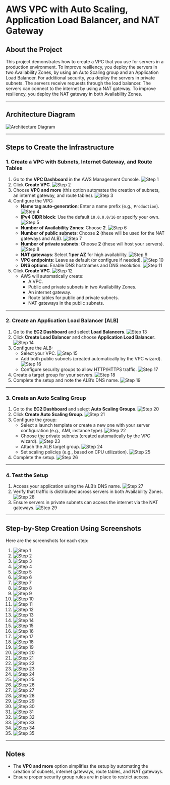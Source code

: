 # AWS VPC with Auto Scaling, Application Load Balancer, and NAT Gateway

## About the Project

This project demonstrates how to create a VPC that you use for servers in a production environment. To improve resiliency, you deploy the servers in two Availability Zones, by using an Auto Scaling group and an Application Load Balancer. For additional security, you deploy the servers in private subnets. The servers receive requests through the load balancer. The servers can connect to the internet by using a NAT gateway. To improve resiliency, you deploy the NAT gateway in both Availability Zones.

---

## Architecture Diagram

![Architecture Diagram](screenshots/architecture-diagram.png)

---

## Steps to Create the Infrastructure

### 1. **Create a VPC with Subnets, Internet Gateway, and Route Tables**
1. Go to the **VPC Dashboard** in the AWS Management Console.
   ![Step 1](screenshots/step-1.png)
2. Click **Create VPC**.
   ![Step 2](screenshots/step-2.png)
3. Choose **VPC and more** (this option automates the creation of subnets, an internet gateway, and route tables).
   ![Step 3](screenshots/step-3.png)
4. Configure the VPC:
   - **Name tag auto-generation**: Enter a name prefix (e.g., `Production`).
     ![Step 4](screenshots/step-4.png)
   - **IPv4 CIDR block**: Use the default `10.0.0.0/16` or specify your own.
     ![Step 5](screenshots/step-5.png)
   - **Number of Availability Zones**: Choose **2**.
     ![Step 6](screenshots/step-6.png)
   - **Number of public subnets**: Choose **2** (these will be used for the NAT gateways and ALB).
     ![Step 7](screenshots/step-7.png)
   - **Number of private subnets**: Choose **2** (these will host your servers).
     ![Step 8](screenshots/step-8.png)
   - **NAT gateways**: Select **1 per AZ** for high availability.
     ![Step 9](screenshots/step-9.png)
   - **VPC endpoints**: Leave as default (or configure if needed).
     ![Step 10](screenshots/step-10.png)
   - **DNS options**: Enable DNS hostnames and DNS resolution.
     ![Step 11](screenshots/step-11.png)
5. Click **Create VPC**.
   ![Step 12](screenshots/step-12.png)
   - AWS will automatically create:
     - A VPC.
     - Public and private subnets in two Availability Zones.
     - An internet gateway.
     - Route tables for public and private subnets.
     - NAT gateways in the public subnets.

---

### 2. **Create an Application Load Balancer (ALB)**
1. Go to the **EC2 Dashboard** and select **Load Balancers**.
   ![Step 13](screenshots/step-13.png)
2. Click **Create Load Balancer** and choose **Application Load Balancer**.
   ![Step 14](screenshots/step-14.png)
3. Configure the ALB:
   - Select your VPC.
     ![Step 15](screenshots/step-15.png)
   - Add both public subnets (created automatically by the VPC wizard).
     ![Step 16](screenshots/step-16.png)
   - Configure security groups to allow HTTP/HTTPS traffic.
     ![Step 17](screenshots/step-17.png)
4. Create a target group for your servers.
   ![Step 18](screenshots/step-18.png)
5. Complete the setup and note the ALB’s DNS name.
   ![Step 19](screenshots/step-19.png)

---

### 3. **Create an Auto Scaling Group**
1. Go to the **EC2 Dashboard** and select **Auto Scaling Groups**.
   ![Step 20](screenshots/step-20.png)
2. Click **Create Auto Scaling Group**.
   ![Step 21](screenshots/step-21.png)
3. Configure the group:
   - Select a launch template or create a new one with your server configuration (e.g., AMI, instance type).
     ![Step 22](screenshots/step-22.png)
   - Choose the private subnets (created automatically by the VPC wizard).
     ![Step 23](screenshots/step-23.png)
   - Attach the ALB target group.
     ![Step 24](screenshots/step-24.png)
   - Set scaling policies (e.g., based on CPU utilization).
     ![Step 25](screenshots/step-25.png)
4. Complete the setup.
   ![Step 26](screenshots/step-26.png)

---

### 4. **Test the Setup**
1. Access your application using the ALB’s DNS name.
   ![Step 27](screenshots/step-27.png)
2. Verify that traffic is distributed across servers in both Availability Zones.
   ![Step 28](screenshots/step-28.png)
3. Ensure servers in private subnets can access the internet via the NAT gateways.
   ![Step 29](screenshots/step-29.png)

---

## Step-by-Step Creation Using Screenshots

Here are the screenshots for each step:

1. ![Step 1](screenshots/step-1.png)
2. ![Step 2](screenshots/step-2.png)
3. ![Step 3](screenshots/step-3.png)
4. ![Step 4](screenshots/step-4.png)
5. ![Step 5](screenshots/step-5.png)
6. ![Step 6](screenshots/step-6.png)
7. ![Step 7](screenshots/step-7.png)
8. ![Step 8](screenshots/step-8.png)
9. ![Step 9](screenshots/step-9.png)
10. ![Step 10](screenshots/step-10.png)
11. ![Step 11](screenshots/step-11.png)
12. ![Step 12](screenshots/step-12.png)
13. ![Step 13](screenshots/step-13.png)
14. ![Step 14](screenshots/step-14.png)
15. ![Step 15](screenshots/step-15.png)
16. ![Step 16](screenshots/step-16.png)
17. ![Step 17](screenshots/step-17.png)
18. ![Step 18](screenshots/step-18.png)
19. ![Step 19](screenshots/step-19.png)
20. ![Step 20](screenshots/step-20.png)
21. ![Step 21](screenshots/step-21.png)
22. ![Step 22](screenshots/step-22.png)
23. ![Step 23](screenshots/step-23.png)
24. ![Step 24](screenshots/step-24.png)
25. ![Step 25](screenshots/step-25.png)
26. ![Step 26](screenshots/step-26.png)
27. ![Step 27](screenshots/step-27.png)
28. ![Step 28](screenshots/step-28.png)
29. ![Step 29](screenshots/step-29.png)
30. ![Step 30](screenshots/step-30.png)
31. ![Step 31](screenshots/step-31.png)
32. ![Step 32](screenshots/step-32.png)
33. ![Step 33](screenshots/step-33.png)
34. ![Step 34](screenshots/step-34.png)
35. ![Step 35](screenshots/step-35.png)

---

## Notes
- The **VPC and more** option simplifies the setup by automating the creation of subnets, internet gateways, route tables, and NAT gateways.
- Ensure proper security group rules are in place to restrict access.
